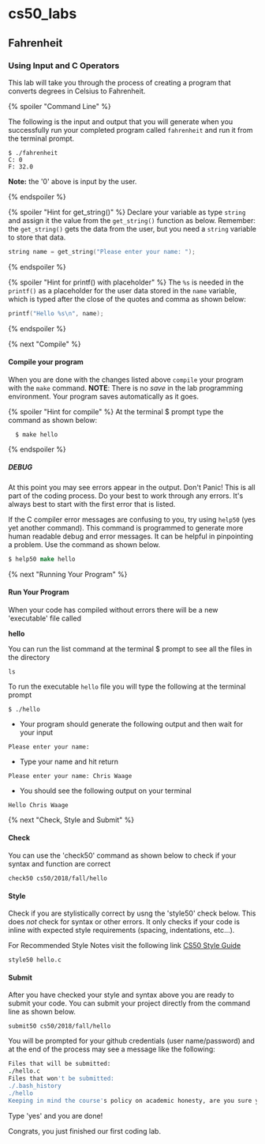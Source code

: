 # cs50_labs

## Fahrenheit
### Using Input and C Operators

This lab will take you through the process of creating a program that
converts degrees in Celsius to Fahrenheit.

{% spoiler "Command Line" %}

The following is the input and output that you will generate when you successfully 
run your completed program called `fahrenheit` and run it from the terminal prompt.

```
$ ./fahrenheit
C: 0
F: 32.0
```

**Note:** the '0' above is input by the user. 

{% endspoiler %}


{% spoiler "Hint for get_string()" %}
Declare your variable as type `string` and assign it the value from the `get_string()` function as below.
Remember: the `get_string()` gets the data from the user, but you need a `string` variable to store that data. 

```c
string name = get_string("Please enter your name: ");
```

{% endspoiler %}

{% spoiler "Hint for printf() with placeholder" %}
The `%s` is needed in the `printf()` as a placeholder for the user data stored in the `name` variable,
which is typed after the close of the quotes and comma as shown below:

```c
printf("Hello %s\n", name);
```

{% endspoiler %}

{% next "Compile" %}

#### Compile your program
When you are done with the changes listed above `compile` your program with the `make` command.
**NOTE**: There is no *save* in the lab programming environment. Your program saves automatically as it goes. 

{% spoiler "Hint for compile" %}
At the terminal $ prompt type the command as shown below:

```
  $ make hello
```
{% endspoiler %}

##### DEBUG

At this point you may see errors appear in the output. Don't Panic! This is all part of the coding process.
Do your best to work through any errors. It's always best to start with the first error that is listed.

If the C compiler error messages are confusing to you, try using `help50` (yes yet another command). This command is programmed
to generate more human readable debug and error messages. It can be helpful in pinpointing a problem. Use the command as shown below. 

```csh
$ help50 make hello
```
  
{% next "Running Your Program" %}

#### Run Your Program
When your code has compiled without errors there will be a new 'executable' file called

**hello**

You can run the list command at the terminal $ prompt to see all the files in the directory

```
ls
```

To run the executable `hello` file you will type the following at the terminal prompt
````
$ ./hello
````
- Your program should generate the following output and then wait for your input 

````
Please enter your name: 
````
- Type your name and hit return 
````
Please enter your name: Chris Waage
````

- You should see the following output on your terminal 
````
Hello Chris Waage
````
{% next "Check, Style and Submit" %}

#### Check
You can use the 'check50' command as shown below to check if your syntax and function are correct

```
check50 cs50/2018/fall/hello
```

#### Style

Check if you are stylistically correct by usng the 'style50' check below. This does *not* check for
syntax or other errors. It only checks if your code is inline with expected style requirements (spacing, indentations, etc...).

For Recommended Style Notes visit the following link [CS50 Style Guide](https://cs50.readthedocs.io/style/c/)

```
style50 hello.c
```

#### Submit

After you have checked your style and syntax above you are ready to submit your code. 
You can submit your project directly from the command line as shown below. 

```
submit50 cs50/2018/fall/hello
```

You will be prompted for your github credentials (user name/password) and at the end of the process may see a message like the following:

```csh
Files that will be submitted:
./hello.c
Files that won't be submitted:
./.bash_history
./hello
Keeping in mind the course's policy on academic honesty, are you sure you want to submit these files (yes/no)?
```

Type 'yes' and you are done!

Congrats, you just finished our first coding lab. 
